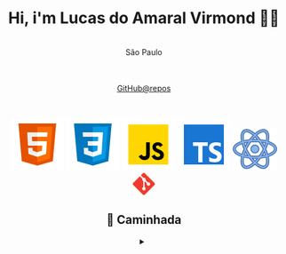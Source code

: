 <div align="center">
  
# <center> Hi, i'm Lucas do Amaral Virmond 🙋‍♂️ </center>

  <br />
  <center>São Paulo</center>
<br />
<br />

[GitHub@repos](https://github.com/lucasvir?tab=repositories)

<br />

![HTML5](./img/html5-icon.svg) ![CSS](./img/css-icon.svg) ![JavaScript](./img/js-icon.svg) ![TypeScript](./img/ts-icon.svg) ![ReactJs](./img/react-icon.svg) <img src="./img/git-icon.svg" alt="Git icon" width="40px" height="40px">

<h2>🏃 Caminhada</h2>  
<details>
<summary>
</summary>

## <center> 💻 TECHS</center>

#### <center >| ✔ HTML | ✔ CSS | ✔ JavaScript | ✔ TypeScript | ✔ Node.js | ✔ Git | </center>

<br />

### <center> ⚙ FRAMEWORKS </center>

#### <center> 🔹Next.js 🔹Express</center>

 <br />

### <center> 📚 LIBs </center>

<center> 🔹React 🔹axios  🔹knex  🔹vite </center>

<br />

### <center> 🎨 Styles </center>

<center> 🔹styled-components  🔹Sass  </center>


## <center>📓 Estudos</center>

### <center>Dev Soltinho - CRUD [2023]</center> 
 <center>🔸TypeScript 🔸React 🔸Next.js,</center>

### <center>Rocketseat (Explorer) [05/2022 - 08/2023]</center> 
<center>🔸HTML 🔸CSS 🔸JavaScript 🔸React 🔸Node.js </center>

<br />

<center> <a href="https://app.rocketseat.com.br/certificates/813ddd10-fc3e-4213-ba0d-8132e2068f76"> Certificação</a> </center>

### <center>Alura [2021/2023] </center> 
<center>🔸HTML 🔸CSS 🔸JavaScript 🔸React 🔸Dart  </center>

<br />

<center> <a href="https://cursos.alura.com.br/user/lucasvir/fullCertificate/ecfadd7e25a35fd70258f07ec755f6c2"> Certificações</a></center>

</details>
</div>
